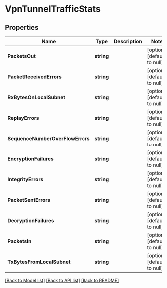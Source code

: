 # VpnTunnelTrafficStats

## Properties
Name | Type | Description | Notes
------------ | ------------- | ------------- | -------------
**PacketsOut** | **string** |  | [optional] [default to null]
**PacketReceivedErrors** | **string** |  | [optional] [default to null]
**RxBytesOnLocalSubnet** | **string** |  | [optional] [default to null]
**ReplayErrors** | **string** |  | [optional] [default to null]
**SequenceNumberOverFlowErrors** | **string** |  | [optional] [default to null]
**EncryptionFailures** | **string** |  | [optional] [default to null]
**IntegrityErrors** | **string** |  | [optional] [default to null]
**PacketSentErrors** | **string** |  | [optional] [default to null]
**DecryptionFailures** | **string** |  | [optional] [default to null]
**PacketsIn** | **string** |  | [optional] [default to null]
**TxBytesFromLocalSubnet** | **string** |  | [optional] [default to null]

[[Back to Model list]](../README.md#documentation-for-models) [[Back to API list]](../README.md#documentation-for-api-endpoints) [[Back to README]](../README.md)

